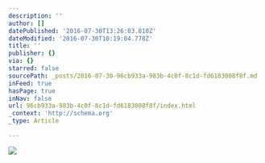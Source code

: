 ```yaml
---
description: ''
author: []
datePublished: '2016-07-30T13:26:03.810Z'
dateModified: '2016-07-30T10:19:04.778Z'
title: ''
publisher: {}
via: {}
starred: false
sourcePath: _posts/2016-07-30-96cb933a-983b-4c0f-8c1d-fd6183008f8f.md
inFeed: true
hasPage: true
inNav: false
url: 96cb933a-983b-4c0f-8c1d-fd6183008f8f/index.html
_context: 'http://schema.org'
_type: Article

---
```

![](https://the-grid-user-content.s3-us-west-2.amazonaws.com/79294576-efd4-4b35-81a6-c4d3e5250673.jpg)